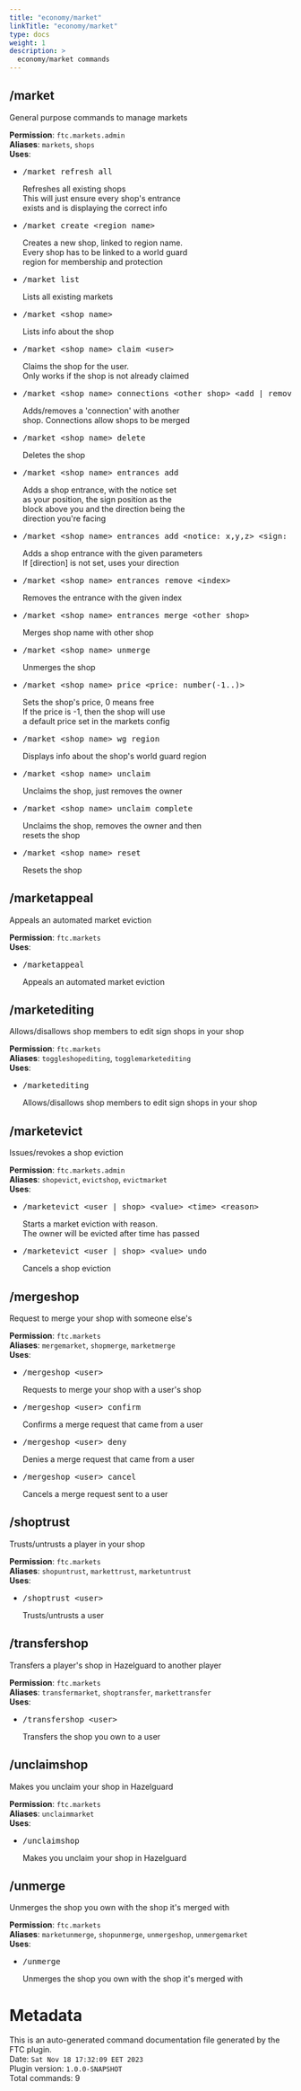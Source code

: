 ```yaml
---
title: "economy/market"
linkTitle: "economy/market"
type: docs
weight: 1
description: >
  economy/market commands
---
```



## /market
General purpose commands to manage markets  
  
**Permission**: `ftc.markets.admin`  
**Aliases**: `markets`, `shops`  
**Uses**:
- <pre class="command-usage-arguments">/market refresh_all</pre>  
  Refreshes all existing shops  
  This will just ensure every shop's entrance  
  exists and is displaying the correct info  
- <pre class="command-usage-arguments">/market create &lt;region name&gt;</pre>  
  Creates a new shop, linked to region name.  
  Every shop has to be linked to a world guard  
  region for membership and protection  
- <pre class="command-usage-arguments">/market list</pre>  
  Lists all existing markets  
- <pre class="command-usage-arguments">/market &lt;shop name&gt;</pre>  
  Lists info about the shop  
- <pre class="command-usage-arguments">/market &lt;shop name&gt; claim &lt;user&gt;</pre>  
  Claims the shop for the user.  
  Only works if the shop is not already claimed  
- <pre class="command-usage-arguments">/market &lt;shop name&gt; connections &lt;other shop&gt; &lt;add | remove&gt;</pre>  
  Adds/removes a 'connection' with another  
  shop. Connections allow shops to be merged  
- <pre class="command-usage-arguments">/market &lt;shop name&gt; delete</pre>  
  Deletes the shop  
- <pre class="command-usage-arguments">/market &lt;shop name&gt; entrances add</pre>  
  Adds a shop entrance, with the notice set  
  as your position, the sign position as the  
  block above you and the direction being the  
  direction you're facing  
- <pre class="command-usage-arguments">/market &lt;shop name&gt; entrances add &lt;notice: x,y,z&gt; &lt;sign: x,y,z&gt; [&lt;direction&gt;]</pre>  
  Adds a shop entrance with the given parameters  
  If [direction] is not set, uses your direction  
- <pre class="command-usage-arguments">/market &lt;shop name&gt; entrances remove &lt;index&gt;</pre>  
  Removes the entrance with the given index  
- <pre class="command-usage-arguments">/market &lt;shop name&gt; entrances merge &lt;other shop&gt;</pre>  
  Merges shop name with other shop  
- <pre class="command-usage-arguments">/market &lt;shop name&gt; unmerge</pre>  
  Unmerges the shop  
- <pre class="command-usage-arguments">/market &lt;shop name&gt; price &lt;price: number(-1..)&gt;</pre>  
  Sets the shop's price, 0 means free  
  If the price is -1, then the shop will use  
  a default price set in the markets config  
- <pre class="command-usage-arguments">/market &lt;shop name&gt; wg_region</pre>  
  Displays info about the shop's world guard region  
- <pre class="command-usage-arguments">/market &lt;shop name&gt; unclaim</pre>  
  Unclaims the shop, just removes the owner  
- <pre class="command-usage-arguments">/market &lt;shop name&gt; unclaim_complete</pre>  
  Unclaims the shop, removes the owner and then  
  resets the shop  
- <pre class="command-usage-arguments">/market &lt;shop name&gt; reset</pre>  
  Resets the shop  

## /marketappeal
Appeals an automated market eviction  
  
**Permission**: `ftc.markets`  
**Uses**:
- <pre class="command-usage-arguments">/marketappeal</pre>  
  Appeals an automated market eviction  

## /marketediting
Allows/disallows shop members to edit sign shops in your shop  
  
**Permission**: `ftc.markets`  
**Aliases**: `toggleshopediting`, `togglemarketediting`  
**Uses**:
- <pre class="command-usage-arguments">/marketediting</pre>  
  Allows/disallows shop members to edit sign shops in your shop  

## /marketevict
Issues/revokes a shop eviction  
  
**Permission**: `ftc.markets.admin`  
**Aliases**: `shopevict`, `evictshop`, `evictmarket`  
**Uses**:
- <pre class="command-usage-arguments">/marketevict &lt;user | shop&gt; &lt;value&gt; &lt;time&gt; &lt;reason&gt;</pre>  
  Starts a market eviction with reason.  
  The owner will be evicted after time has passed  
- <pre class="command-usage-arguments">/marketevict &lt;user | shop&gt; &lt;value&gt; undo</pre>  
  Cancels a shop eviction  

## /mergeshop
Request to merge your shop with someone else's  
  
**Permission**: `ftc.markets`  
**Aliases**: `mergemarket`, `shopmerge`, `marketmerge`  
**Uses**:
- <pre class="command-usage-arguments">/mergeshop &lt;user&gt;</pre>  
  Requests to merge your shop with a user's shop  
- <pre class="command-usage-arguments">/mergeshop &lt;user&gt; confirm</pre>  
  Confirms a merge request that came from a user  
- <pre class="command-usage-arguments">/mergeshop &lt;user&gt; deny</pre>  
  Denies a merge request that came from a user  
- <pre class="command-usage-arguments">/mergeshop &lt;user&gt; cancel</pre>  
  Cancels a merge request sent to a user  

## /shoptrust
Trusts/untrusts a player in your shop  
  
**Permission**: `ftc.markets`  
**Aliases**: `shopuntrust`, `markettrust`, `marketuntrust`  
**Uses**:
- <pre class="command-usage-arguments">/shoptrust &lt;user&gt;</pre>  
  Trusts/untrusts a user  

## /transfershop
Transfers a player's shop in Hazelguard to another player  
  
**Permission**: `ftc.markets`  
**Aliases**: `transfermarket`, `shoptransfer`, `markettransfer`  
**Uses**:
- <pre class="command-usage-arguments">/transfershop &lt;user&gt;</pre>  
  Transfers the shop you own to a user  

## /unclaimshop
Makes you unclaim your shop in Hazelguard  
  
**Permission**: `ftc.markets`  
**Aliases**: `unclaimmarket`  
**Uses**:
- <pre class="command-usage-arguments">/unclaimshop</pre>  
  Makes you unclaim your shop in Hazelguard  

## /unmerge
Unmerges the shop you own with the shop it's merged with  
  
**Permission**: `ftc.markets`  
**Aliases**: `marketunmerge`, `shopunmerge`, `unmergeshop`, `unmergemarket`  
**Uses**:
- <pre class="command-usage-arguments">/unmerge</pre>  
  Unmerges the shop you own with the shop it's merged with  

# Metadata
This is an auto-generated command documentation file generated by the FTC plugin.  
Date: `Sat Nov 18 17:32:09 EET 2023`  
Plugin version: `1.0.0-SNAPSHOT`  
Total commands: 9